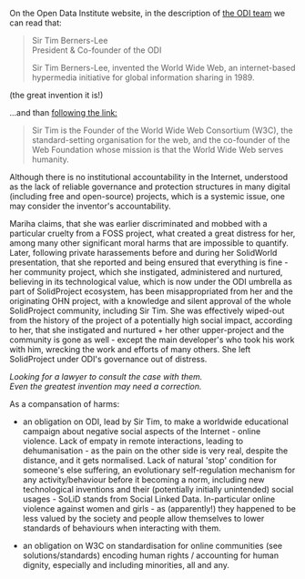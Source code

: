 On the Open Data Institute website, in the description of [the ODI team](https://theodi.org/about-the-odi/the-odi-team/) we can read that:

> Sir Tim Berners-Lee \
> President & Co-founder of the ODI
> 
> Sir Tim Berners-Lee, invented the World Wide Web, an internet-based hypermedia initiative for global information sharing in 1989.

(the great invention it is!)

...and than [following the link:](https://theodi.org/profile/tim-berners-lee/)

> Sir Tim is the Founder of the World Wide Web Consortium (W3C), the standard-setting organisation for the web, and the co-founder of the Web Foundation whose mission is that the World Wide Web serves humanity. 

Although there is no institutional accountability in the Internet, 
understood as the lack of reliable governance and protection structures in many digital (including free and open-source) projects, which is a systemic issue, 
one may consider the inventor's accountability.

Mariha claims, that she was earlier discriminated and mobbed with a particular cruelty from a FOSS project, what created a great distress for her, among many other significant moral harms that are impossible to quantify. 
Later, following private harassements before and during her SolidWorld presentation, that she reported and being ensured that everything is fine - her community project, which she instigated, administered and nurtured, believing in its technological value, which is now under the ODI umbrella as part of SolidProject ecosystem, has been misappropriated from her and the originating OHN project, with a knowledge and silent approval of the whole SolidProject community, including Sir Tim. She was effectively wiped-out from the history of the project of a potentially high social impact, according to her, that she instigated and nurtured + her other upper-project and the community is gone as well - except the main developer's who took his work with him, wrecking the work and efforts of many others. She left SolidProject under ODI's governance out of distress.

_Looking for a lawyer to consult the case with them. \
Even the greatest invention may need a correction._

As a compansation of harms:
- an obligation on ODI, lead by Sir Tim, to make a worldwide educational campaign about negative social aspects of the Internet - online violence. Lack of empaty in remote interactions, leading to dehumanisation - as the pain on the other side is very real, despite the distance, and it gets normalised. Lack of natural 'stop' condition for someone's else suffering, an evolutionary self-regulation mechanism for any activity/behaviour before it becoming a norm, including new technological inventions and their (potentially initially unintended) social usages - SoLiD stands from Social Linked Data.
In-particular online violence against women and girls - as (apparently!) they happened to be less valued by the society and people allow themselves to lower standards of behaviours when interacting with them. 

+ an obligation on W3C on standardisation for online communities (see solutions/standards) encoding human rights / accounting for human dignity, especially and including minorities, all and any.

